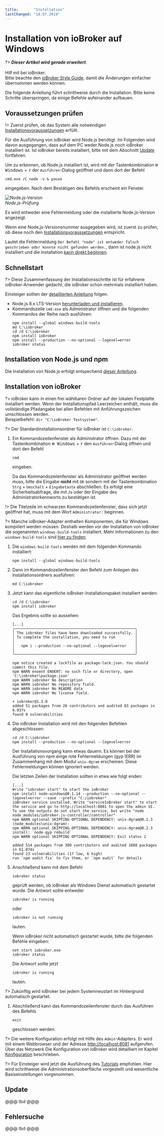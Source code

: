 ```yaml
---
title:       "Installation"
lastChanged: "18.07.2019"
---
```


# Installation von ioBroker auf Windows

?> ***Dieser Artikel wird gerade erweitert***.
   <br><br>
   Hilf mit bei ioBroker.  
   Bitte beachte den [ioBroker Style Guide](community/styleguidedoc), 
   damit die Änderungen einfacher übernommen werden können.


Die folgende Anleitung führt schrittweise durch die Installation. Bitte keine Schritte
überspringen, da einige Befehle aufeinander aufbauen.

## Voraussetzungen prüfen

!> Zuerst prüfen, ob das System alle notwendigen [Installationsvoraussetzungen](install/requirements)
erfüllt.

Für die Ausführung von ioBroker wird Node.js benötigt. Im Folgenden wird davon ausgegangen,
dass auf dem PC weder Node.js noch ioBroker installiert ist. Ist ioBroker bereits installiert,
bitte mit dem Abschnitt [Update]() fortfahren.

Um zu erkennen, ob Node.js installiert ist, wird mit der Tastenkombination
<kbd>&#x229e; Windows</kbd> + <kbd>r</kbd> der `Ausführen`-Dialog geöffnet und
dann dort der Befehl
```
cmd.exe /C node -v & pause
```
eingegeben. Nach dem Bestätigen des Befehls erscheint ein Fenster.

![Node.js-Version](media/w02nodecheck.png)  
*Node.js-Prüfung*

Es wird entweder eine Fehlermeldung oder die installierte Node.js-Version angezeigt.

Wenn eine Node.js-Versionsnummer ausgegeben wird, ist zuerst zu prüfen, ob diese noch den
[Installationsvoraussetzungen]() entspricht.

Lautet die Fehlermeldung
`Der Befehl "node" ist entweder falsch geschrieben oder konnte nicht gefunden werden.`,
dann ist node.js nicht installiert und die Installation
[kann direkt beginnen](#nodeinst).


## Schnellstart

?> Diese Zusammenfassung der Installationsschritte ist für erfahrene ioBroker-Anwender
gedacht, die ioBroker schon mehrmals installiert haben.

Einsteiger sollten der [detaillierten Anleitung](#nodeinst) folgen.

* Node.js 8.x LTS-Version [herunterladen und installieren](install/nodejs).
* Kommandozeile `cmd.exe` als Administrator öffnen und die folgenden Kommandos der Reihe nach
  ausführen:
  ```
  npm install --global windows-build-tools
  md C:\iobroker
  cd /d C:\iobroker
  npm install iobroker
  npm install --production --no-optional --logevel=error
  iobroker status  
  ```


<div id="nodeinst"></div>

## Installation von Node.js und npm

Die Installation von Node.js erfolgt entspechend [dieser Anleitung](install/nodejs).


## Installation von ioBroker

?> ioBroker kann in einen frei wählbaren Ordner auf der lokalen Festplatte installiert
   werden. Wenn der Installationspfad Leerzeichen enthält, muss die vollständige
   Pfadangabe bei allen Befehlen mit Anführungszeichen umschlossen werden.  
   Beispielbefehl: `dir "C:\ioBroker Testsystem"`.  

?> Der Standardinstallationsordner für ioBroker ist `C:\iobroker`.

1. Ein Kommandozeilenfenster als Administrator öffnen. Dazu mit der Tastenkombination
   <kbd>&#x229e; Windows</kbd> + <kbd>r</kbd> den `Ausführen`-Dialog öffnen und dort
   den Befehl
   ```
   cmd
   ```
   eingeben.

   Da das Kommandozeilenfenster als Administrator geöffnet werden muss, bitte die
   Eingabe **nicht** mit `OK` sondern mit der Tastenkombination `Strg` + `Umschalt` +
   `Eingabetaste` abschließen. Es erfolgt eine Sicherheitsabfrage, die mit `Ja` oder
   der Eingabe des Administratorkennworts zu bestätigen ist.

 !> Die Titelzeile im schwarzen Kommandozeilenfenster, dass sich jetzt geöffnet hat,
   muss mit dem Wort `Administrator:` beginnen.

 ?> Manche ioBroker-Adapter enthalten Komponenten, die für Windows kompiliert
   werden müssen. Deshalb werden vor der Installation von ioBroker die sogenannten
   `windows-build-tools` installiert. Mehr Informationen zu den `windows-build-tools`
   sind [hier zu finden](https://github.com/felixrieseberg/windows-build-tools).

1. Die `windows-build-tools` werden mit dem folgenden Kommando installiert:
   ```
   npm install --global windows-build-tools
   ```

1. Dann im Kommandozeilenfenster den Befehl zum Anlegen des Installationsordners
   ausführen:
   ```
   md C:\iobroker
   ```

1. Jetzt kann das eigentliche ioBroker-Installationspaket installiert werden:
   ```
   cd /d C:\iobroker
   npm install iobroker
   ```

   Das Ergebnis sollte so aussehen:
   ```
   [...]
   ╭───────────────────────────────────────────────────────╮
   │ The iobroker files have been downloaded successfully. │
   │ To complete the installation, you need to run         │
   │                                                       │
   │   npm i --production --no-optional --logevel=error    │
   │                                                       │
   ╰───────────────────────────────────────────────────────╯

   npm notice created a lockfile as package-lock.json. You should commit this file.
   npm WARN enoent ENOENT: no such file or directory, open 'C:\iobroker\package.json'
   npm WARN iobroker No description
   npm WARN iobroker No repository field.
   npm WARN iobroker No README data
   npm WARN iobroker No license field.

   + iobroker@1.3.0
   added 51 packages from 28 contributors and audited 83 packages in 6.937s
   found 0 vulnerabilities
   ```

1. Die ioBroker Installation wird mit den folgenden Befehlen abgeschlossen:
   ```
   cd /d C:\iobroker
   npm install --production --no-optional --logevel=error
   ```
   Der Installationsvorgang kann etwas dauern. Es können bei der Ausführung
   von npm einge rote Fehlermeldungen (gyp !ERR) im Zusammenhang mit
   dem Modul `unix-dgram` erscheinen. Diese Fehlermeldungen können
   ignoriert werden.

   Die letzten Zeilen der Installation sollten in etwa wie folgt enden:
   ```
   [...]
   Write "iobroker start" to start the ioBroker
   npm install node-windows@0.1.14 --production --no-optional --logevel=error --save --prefix "C:/iobroker"
   ioBroker service installed. Write "serviceIoBroker start" to start the service and go to http://localhost:8081 to open the admin UI.
   To see the outputs do not start the service, but write "node node_modules/iobroker.js-controller/controller"
   npm WARN optional SKIPPING OPTIONAL DEPENDENCY: unix-dgram@0.2.3 (node_modules\unix-dgram):
   npm WARN optional SKIPPING OPTIONAL DEPENDENCY: unix-dgram@0.2.3 install: `node-gyp rebuild`
   npm WARN optional SKIPPING OPTIONAL DEPENDENCY: Exit status 1

   added 514 packages from 300 contributors and audited 1808 packages in 61.874s
   found 23 vulnerabilities (17 low, 6 high)
   run `npm audit fix` to fix them, or `npm audit` for details
   ```

1. Anschließend kann mit dem Befehl
   ```
   iobroker status
   ```
   geprüft werden, ob ioBroker als Windows Dienst automatisch gestartet wurde.
   Die Antwort sollte entweder
   ```
   iobroker is running
   ```
   oder
   ```
   iobroker is not running
   ```   
   lauten.

   Wenn ioBroker nicht automatisch gestartet wurde, bitte die folgenden Befehle eingeben:
   ```
   net start iobroker.exe
   iobroker status
   ```   
   Die Antwort sollte jetzt
   ```
   iobroker is running
   ```
   lauten. 

 ?> Zukünftig wird ioBroker bei jedem Systemneustart im Hintergrund automatisch
   gestartet.

1. Abschließend kann das Kommandozeilenfenster durch das Ausführen des Befehls
   ```
   exit
   ```
   geschlossen werden.

?> Die weitere Konfiguration erfolgt mit Hilfe des `Admin`-Adapters. Er wird mit einem
   Webbrowser und der Adresse [http://localhost:8081](http://localhost:8081)
   aufgerufen. Über das Netzwerk Die Konfiguration von ioBroker wird detailliert im Kapitel
   [Konfiguration]() beschrieben.

?> Für Einsteiger wird jetzt die Ausführung des [Tutorials]() empfohlen. Hier wird
   schrittweise die Administrationsoberfläche vorgestellt und wesentliche
   Basiseinstellungen vorgenommen.


## Update
@@@ tbd @@@

## Fehlersuche
@@@ tbd @@@
